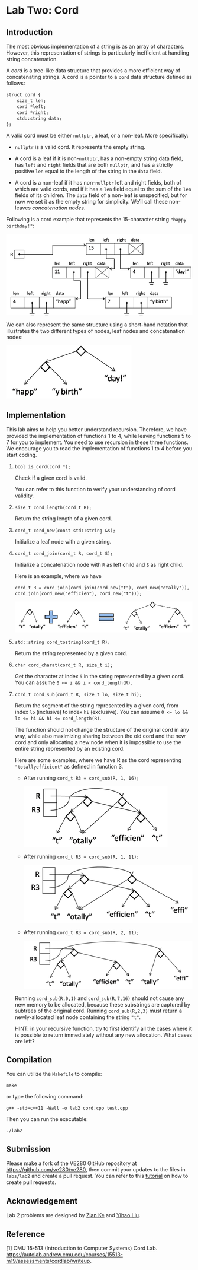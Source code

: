 # Lab Two: Cord

## Introduction

The most obvious implementation of a string is as an array of characters. However, this representation of strings is particularly inefficient at handling string concatenation.

A *cord* is a tree-like data structure that provides a more efficient way of concatenating strings. A cord is a pointer to a `cord` data structure defined as follows:

```
struct cord {
    size_t len;
    cord *left;
    cord *right;
    std::string data;
};
```

A valid cord must be either `nullptr`, a leaf, or a non-leaf. More specifically:

- `nullptr` is a valid cord. It represents the empty string.

- A cord is a leaf if it is non-`nullptr`, has a non-empty string data field, has `left` and `right` fields that are both `nullptr`, and has a strictly positive `len` equal to the length of the string in the `data` field.

- A cord is a non-leaf if it has non-`nullptr` left and right fields, both of which are valid cords, and if it has a `len` field equal to the sum of the `len` fields of its children. The `data` field of a non-leaf is unspecified, but for now we set it as the empty string for simplicity. We’ll call these non-leaves *concatenation nodes*.

Following is a cord example that represents the 15-character string `"happy birthday!"`:

![1](images/img1.png)

We can also represent the same structure using a short-hand notation that illustrates the two different types of nodes, leaf nodes and concatenation nodes:

![2](images/img2.png)

## Implementation

This lab aims to help you better understand recursion. Therefore, we have provided the implementation of functions 1 to 4, while leaving functions 5 to 7 for you to implement. You need to use recursion in these three functions. We encourage you to read the implementation of functions 1 to 4 before you start coding.

1. `bool is_cord(cord *);`

   Check if a given cord is valid. 
   
   You can refer to this function to verify your understanding of cord validity.

2. `size_t cord_length(cord_t R);`
   
   Return the string length of a given cord.

3. `cord_t cord_new(const std::string &s);`

   Initialize a leaf node with a given string.
   
4. `cord_t cord_join(cord_t R, cord_t S);`

   Initialize a concatenation node with `R` as left child and `S` as right child.
   
   Here is an example, where we have 
   
   ```
   cord_t R = cord_join(cord_join(cord_new("t"), cord_new("otally")), cord_join(cord_new("efficien"), cord_new("t")));
   ```
   
   ![3](images/img3.png)
   
5. `std::string cord_tostring(cord_t R);`

   Return the string represented by a given cord.
   
6. `char cord_charat(cord_t R, size_t i);`

   Get the character at index `i` in the string represented by a given cord. You can assume `0 <= i && i < cord_length(R)`.
   
7. `cord_t cord_sub(cord_t R, size_t lo, size_t hi);`

   Return the segment of the string represented by a given cord, from index `lo` (inclusive) to index `hi` (exclusive). You can assume `0 <= lo && lo <= hi && hi <= cord_length(R)`.
   
   The function should not change the structure of the original cord in any way, while also maximizing sharing between the old cord and the new cord and only allocating a new node when it is impossible to use the entire string represented by an existing cord.
   
   Here are some examples, where we have R as the cord representing `"totallyefficient"` as defined in function 3.
   
   - After running `cord_t R3 = cord_sub(R, 1, 16);`

     ![4](images/img4.png)

   - After running `cord_t R3 = cord_sub(R, 1, 11);`

     ![5](images/img5.png)

   - After running `cord_t R3 = cord_sub(R, 2, 11);`

     ![6](images/img6.png)

   Running `cord_sub(R,0,1)` and `cord_sub(R,7,16)` should not cause any new memory to be allocated, because these substrings are captured by subtrees of the original cord. Running `cord_sub(R,2,3)` must return a newly-allocated leaf node containing the string `"t"`.
   
   HINT: in your recursive function, try to first identify all the cases where it is possible to return immediately without any new allocation. What cases are left?



## Compilation

You can utilize the `Makefile` to compile:

```
make
```

or type the following command:

```
g++ -std=c++11 -Wall -o lab2 cord.cpp test.cpp
```

Then you can run the executable:

```
./lab2
```


## Submission
Please make a fork of the VE280 GitHub repository at <https://github.com/ve280/ve280>, then commit your updates to the files in `labs/lab2` and create a pull request. You can refer to this [tutorial](https://github.com/ve280/tutorials/blob/master/github_introduction.md#4-contribute-to-a-public-repository) on how to create pull requests.


## Acknowledgement
Lab 2 problems are designed by [Zian Ke](https://github.com/zianke) and [Yihao Liu](https://github.com/tc-imba).


## Reference

[1] CMU 15-513 (Introduction to Computer Systems) Cord Lab. <https://autolab.andrew.cmu.edu/courses/15513-m19/assessments/cordlab/writeup>.
